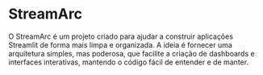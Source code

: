 # StreamArc
O StreamArc é um projeto criado para ajudar a construir aplicações Streamlit de forma mais limpa e organizada. A ideia é fornecer uma arquitetura simples, mas poderosa, que facilite a criação de dashboards e interfaces interativas, mantendo o código fácil de entender e de manter.
